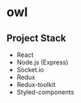 # owl

## Project Stack

- React
- Node.js (Express)
- Socket.io
- Redux
- Redux-toolkit
- Styled-components
